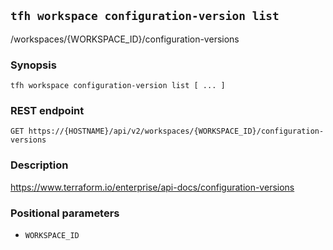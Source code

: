 ## `tfh workspace configuration-version list`

/workspaces/{WORKSPACE_ID}/configuration-versions

### Synopsis

    tfh workspace configuration-version list [ ... ]

### REST endpoint

    GET https://{HOSTNAME}/api/v2/workspaces/{WORKSPACE_ID}/configuration-versions

### Description

https://www.terraform.io/enterprise/api-docs/configuration-versions

### Positional parameters

* `WORKSPACE_ID`

